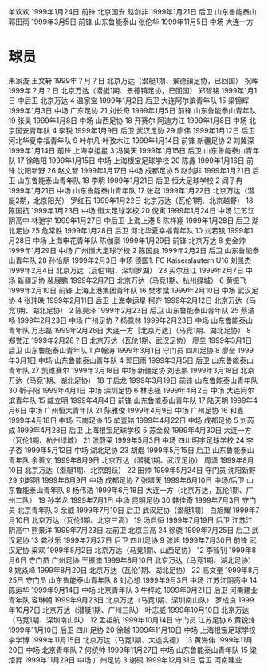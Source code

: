 单欢欢 1999年1月24日 前锋 北京国安
赵剑非 1999年1月21日 后卫 山东鲁能泰山
郭田雨 1999年3月5日 前锋 山东鲁能泰山
张伦华 1999年11月5日 中场 大连一方

# 球员
朱家漩
王文轩 1999年？月？日 北京万达（潜艇1期、景德镇足协，已回国）
祝晖 1999年？月？日 北京万达（潜艇1期、景德镇足协，已回国）
郑智铭 1999年1月1日 中后卫 北京万达
4 温家宝 1999年1月2日 后卫 大连阿尔滨青年队
15 梁锦辉 1999年1月3日 中场 广东足协
21 刘长奇 1999年1月5日 前锋 山东鲁能泰山青年队
19 张昊 1999年1月8日 中场 山西足协
18 开赛尔·阿迪力江 1999年1月8日 中场 北京国安青年队
4 李锐 1999年1月9日 后卫 武汉足协
29 廖伟 1999年1月12日 后卫 河北华夏幸福青年队
9 叶尔凡·叶孜木江 1999年1月14日 前锋 新疆足协
2 刘冀深 1999年1月14日 前锋 上海幸运星
3 冯昊天 1999年1月15日 后卫 山东鲁能泰山青年队
17 徐皓阳 1999年1月15日 中场 上海根宝足球学校
20 陈鑫 1999年1月16日 前锋 沈阳新野
26 赵文智 1999年1月17日 中场 成都足协
5 赵剑非 1999年1月21日 后卫 山东鲁能泰山青年队
18 李明 1999年1月21日 后卫 恒大足球学校
2 阎子冉 1999年1月21日 中场 山东鲁能泰山青年队
17 张君 1999年1月22日 北京万达（潜艇2期，北京阳光）
罗红石 1999年1月22日 北京万达（瓦伦1期、北京越野）
18 陈国抗 1999年1月23日 中场 恒大足球学校
20 倪寅 1999年1月24日 中场 江苏江阴高中
林驰宇 1999年1月27日 中后卫 上海上港
5 陈祥翔 1999年1月28日 后卫 湖北足协
25 危常胜 1999年1月28日 后卫 河北华夏幸福青年队
10 刘若钒 1999年1月28日 中场 上海申花青年队
陈伽豪 1999年1月29日 前锋 北京万达
8 史金帅 1999年1月29日 中场 广州恒大足球学校
2 陈国良 1999年2月2日 后卫 山东鲁能泰山青年队
28 孙怡朋 1999年2月3日 中场 德国1. FC Kaiserslautern U16
刘凯杰 1999年2月4日 北京万达（瓦伦1期、深圳罗湖）
23 买尔旦江 1999年2月7日 中场 新疆足协
裴展鹏 1999年2月7日 北京万达（马竞1期、杭州绿城）
6 黄振飞 1999年2月10日 前锋 上海上港集团青年队
16 樊孝斌 1999年2月10日 中场 武汉足协
4 张玮昳 1999年2月11日 后卫 上海幸运星
柯齐 1999年2月12日 北京万达（马竞1期、湖北足协）
2 陈昊泽 1999年2月23日 后卫 山东鲁能泰山青年队
25 蔡浩畅 1999年2月23日 中场 广州足协
7 杨意林 1999年2月23日 中场 山东鲁能泰山青年队
万志磊 1999年2月26日 大连一方［北京万达］（马竞1期、湖北足协）
8 郑誉江 1999年2月28？日 北京万达（瓦伦1期、武汉足协）
廖垒 1999年3月1日 后卫 山东鲁能泰山青年队
1 卢翰涛 1999年3月1日 守门员 四川足协
8 廖垒 1999年3月1日 中场 山东鲁能泰山青年队
4 郭田雨 1999年3月5日 后卫 山东鲁能泰山青年队
27 凯维赛尔 1999年3月18日 中场 新疆足协
刘志鹏 1999年3月18日 北京万达（马竞1期、湖北足协）
18 丁启龙 1999年3月19日 前锋 山东鲁能泰山青年队
30 靳子阳 1999年4月1日 中场 深圳足协
6 林志强 1999年4月2日 中场 大连阿尔滨青年队
15 臧立明 1999年4月4日 前锋 山东鲁能泰山青年队
17 陆天明 1999年4月6日 中场 广州恒大青年队
21 陈雅俊 1999年4月9日 中场 广州足协
16 和鑫 1999年4月18日 中场 云南足协
15 牟壹铭 1999年4月22日 中场 成都足协
5 刘芮成 1999年4月28日 后卫 上海根宝足球学校
5 苏金毅 1999年4月30日 大连一方（瓦伦1期、杭州绿城）
21 张蔚莱 1999年5月3日 中场 四川明宇足球学校
24 李子杏 1999年5月12日 中场 湖北足协
23 胡焜 1999年5月15日 后卫 山东鲁能泰山青年队
余善文 1999年8月9日 北京万达（潜艇1期、武汉足协）
周潇 1999年8月10日 北京万达（潜艇1期、北京朗跃）
22 田帅 1999年5月24日 守门员 沈阳新野
29 刘超阳 1999年6月9日 中场 成都足协
7 张啸天 1999年6月10日 中场/后卫 山东鲁能泰山青年队
8 杨伟浩 1999年6月18日 大连一方（北京万达，瓦伦1期、广州二队）
19 孙学龙 1999年7月1日 中场 昆明足协
30 韩佳奇 1999年7月3日 守门员 北京青年队
3 余威 1999年7月10日 后卫 武汉足协（潜艇1期）
白旭耀 1999年7月10日 北京万达（瓦伦1期、北京三高）
19 汤启恒 1999年7月19日 后卫 江苏江阴高中
熊景洋 1999年7月23日 左前卫 北京三高
24 徐骁 1999年7月25日 后卫 武汉足协
13 龚秋乐 1999年7月27日 后卫 四川足协
9 张旭 1999年7月30日 前锋 武汉足协
梁欢 1999年8月2日 北京万达（马竞1期、山西足协）
12 李智钊 1999年8月6日 守门员 广州足协
王振澳 1999年8月10日 北京万达（马竞1期、湖北足协）
8 姚焱峰 1999年8月20日 北京万达（瓦伦1期、湖北足协）
22 高文奎 1999年8月25日 守门员 山东鲁能泰山青年队
8 刘心想 1999年9月3日 中场 江苏江阴高中
14 陈运华 1999年9月14日 中场 北京青年队
3 牛梓屹 1999年9月21日 后卫 河南建业青年队
容琳朝 1999年9月23日 北京万达（马竞1期、深圳南山队）
罗成良 1999年10月7日 北京万达（潜艇1期、广州三队）
叶志威 1999年10月10日 北京万达（马竞1期、深圳南山队）
12 孟祖航 1999年10月14日 守门员 江苏足协
6 黄锐烽 1999年11月10日 后卫 四川足协
20 徐越 1999年11月10日 中场 上海根宝足球学校
李学博 1999年11月15日 北京万达（马竞1期、大连实德）
13 黄海伟 1999年11月20日 中场 北京青年队
7 何统帅 1999年11月27日 中场 山东鲁能泰山青年队
15 梁炬昇 1999年11月29日 中场 广州足协
3 谢硕 1999年12月31日 后卫 河南建业
